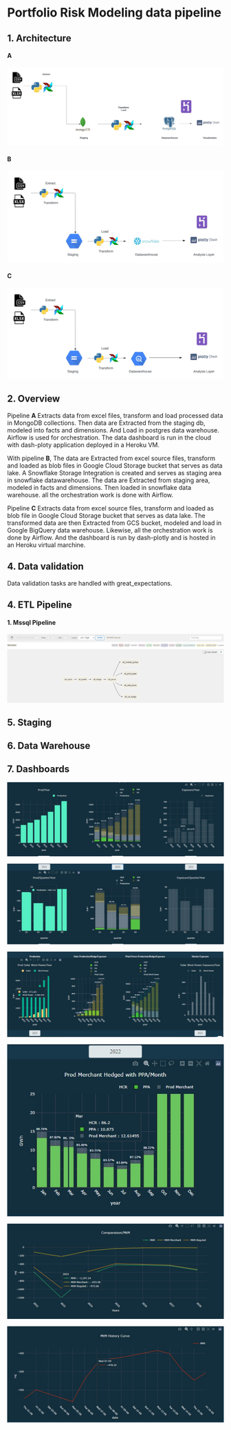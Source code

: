 # Portfolio Risk Modeling data pipeline


## 1. Architecture

#### A
![Image]( /etl_mongodb_postgres.jpeg "enr portfolio modeling")

#### B
![Image]( /etl_gcs_snowflake.jpeg "gcs ETL PIPELINE")

#### C
![Image]( /etl_google_bigquery.jpeg "gcs-Snowflake ETL PIPELINE")

## 2. Overview
Pipeline **A** Extracts data from excel files, transform and load processed data in MongoDB collections. Then data are Extracted from the staging db, modeled into facts and dimensions. And Load in postgres data warehouse. Airflow is used for orchestration. The data dashboard is run in the cloud with dash-ploty application deployed in a Heroku VM. 

With pipeline **B**, The data are Extracted from excel source files, transform and loaded as blob files in Google Cloud Storage bucket that serves as data lake. A Snowflake Storage Integration is created and serves as staging area in snowflake datawarehouse. The data are Extracted from staging area, modeled in facts and dimensions. Then loaded in snowflake data warehouse. all the orchestration work is done with Airflow.

Pipeline **C** Extracts data from excel source files, transform and loaded as blob file in Google Cloud Storage bucket that serves as data lake. The transformed data are then Extracted from GCS bucket, modeled and load in Google BigQuery data warehouse. Likewise, all the orchestration work is done by Airflow. And the dashboard is run by dash-plotly and is hosted in an Heroku virtual marchine.

## 4. Data validation
Data validation tasks are handled with great_expectations.

## 4. ETL Pipeline
#### 1. Mssql Pipeline 
![Image]( /pipeline_msql.jpg "mssql pipeline")

## 5. Staging

## 6. Data Warehouse

## 7. Dashboards
![Image]( /prod.jpg "prod dashboard")

![Image]( /prod-q.jpg "quarterly prod dashboard")

![Image]( /hedge.jpg "hedge dashboard")

![Image]( /merchant.jpg "merchant dashboard")

![Image]( /mtm.jpg "mtm dashboard")

![Image]( /mtm-h.jpg "hystorical mtm dashboard")